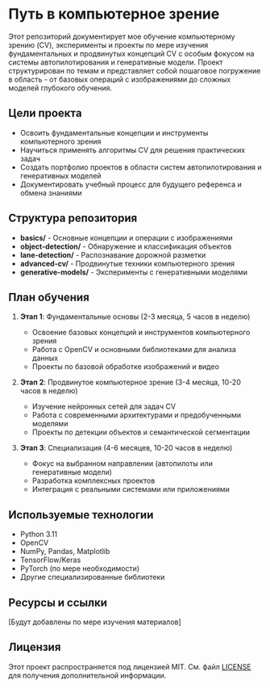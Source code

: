 # Путь в компьютерное зрение

Этот репозиторий документирует мое обучение компьютерному зрению (CV), эксперименты и проекты по мере изучения фундаментальных и продвинутых концепций CV с особым фокусом на системы автопилотирования и генеративные модели. Проект структурирован по темам и представляет собой пошаговое погружение в область - от базовых операций с изображениями до сложных моделей глубокого обучения.

## Цели проекта

- Освоить фундаментальные концепции и инструменты компьютерного зрения
- Научиться применять алгоритмы CV для решения практических задач
- Создать портфолио проектов в области систем автопилотирования и генеративных моделей
- Документировать учебный процесс для будущего референса и обмена знаниями

## Структура репозитория

- **basics/** - Основные концепции и операции с изображениями
- **object-detection/** - Обнаружение и классификация объектов
- **lane-detection/** - Распознавание дорожной разметки
- **advanced-cv/** - Продвинутые техники компьютерного зрения
- **generative-models/** - Эксперименты с генеративными моделями

## План обучения

1. **Этап 1**: Фундаментальные основы (2-3 месяца, 5 часов в неделю)
   - Освоение базовых концепций и инструментов компьютерного зрения
   - Работа с OpenCV и основными библиотеками для анализа данных
   - Проекты по базовой обработке изображений и видео

2. **Этап 2**: Продвинутое компьютерное зрение (3-4 месяца, 10-20 часов в неделю)
   - Изучение нейронных сетей для задач CV
   - Работа с современными архитектурами и предобученными моделями
   - Проекты по детекции объектов и семантической сегментации

3. **Этап 3**: Специализация (4-6 месяцев, 10-20 часов в неделю)
   - Фокус на выбранном направлении (автопилоты или генеративные модели)
   - Разработка комплексных проектов
   - Интеграция с реальными системами или приложениями

## Используемые технологии

- Python 3.11
- OpenCV
- NumPy, Pandas, Matplotlib
- TensorFlow/Keras
- PyTorch (по мере необходимости)
- Другие специализированные библиотеки

## Ресурсы и ссылки

[Будут добавлены по мере изучения материалов]

## Лицензия

Этот проект распространяется под лицензией MIT. См. файл [LICENSE](LICENSE) для получения дополнительной информации.